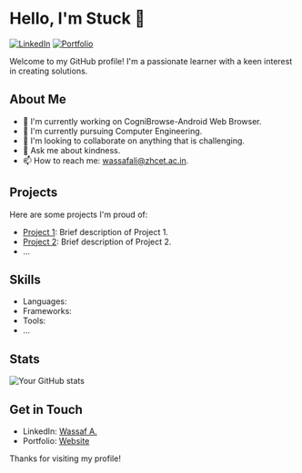 # Hello, I'm Stuck 👋

[![LinkedIn](https://img.shields.io/badge/LinkedIn-Wassaf-blue)](https://www.linkedin.com/in/wassaf-ali)
[![Portfolio](https://img.shields.io/badge/Portfolio-Website-orange)](https://yourwebsite.com)

Welcome to my GitHub profile! I'm a passionate learner with a keen interest in creating solutions.

## About Me

- 🔭 I'm currently working on CogniBrowse-Android Web Browser.
- 🌱 I'm currently pursuing Computer Engineering.
- 👯 I'm looking to collaborate on anything that is challenging.
- 💬 Ask me about kindness.
- 📫 How to reach me: wassafali@zhcet.ac.in.

## Projects

Here are some projects I'm proud of:

- [Project 1](https://github.com/yourusername/project1): Brief description of Project 1.
- [Project 2](https://github.com/yourusername/project2): Brief description of Project 2.
- ...

## Skills

- Languages: 
- Frameworks: 
- Tools: 
- ...

## Stats

![Your GitHub stats](https://github-readme-stats.vercel.app/api?username=Wassaf001&show_icons=true)

## Get in Touch

- LinkedIn: [Wassaf A.](https://www.linkedin.com/in/wassaf-ali)
- Portfolio: [Website](https://yourwebsite.com)



Thanks for visiting my profile!
